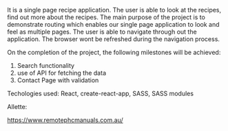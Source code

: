 It is a single page recipe application. The user is able to look at the recipes, find out more about the recipes.
The main purpose of the project is to demonstrate routing which enables our single page application to look and feel as multiple pages. The user is able to navigate through out the application. The browser wont be refreshed during the navigation process. 

On the completion of the project, the following milestones will be achieved:
1. Search functionality
2. use of API for fetching the data
3. Contact Page with validation


Techologies used:
React, create-react-app, SASS, SASS modules


Allette:

https://www.remotephcmanuals.com.au/